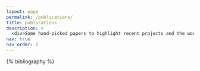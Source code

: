 ```yaml
---
layout: page
permalink: /publications/
title: publications
description: >
  <div>Some hand-picked papers to highlight recent projects and the work of my students. A more complete list is maintained by <a href="https://scholar.google.com/citations?user=89fHOQgAAAAJ&hl=en&oi=ao">Google Scholar</a> and (almost) all papers are available from <a href="https://arxiv.org">arXiv</a> (following the applicable policy on formatting and embargos).</div>
nav: true
nav_order: 2
---
```


<!-- _pages/publications.md -->
<div class="publications">

{% bibliography %}

</div>
